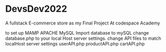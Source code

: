 # DevsDev2022
 A fullstack E-commerce store as my Final Project At codespace Academy

to set up 
MAMP APACHE MySQL
Import database to mySQL
change database.php to your local Host server settings. 
change API files to match localHost server settings
    userAPI.php
    productAPI.php
    cartAPI.php



